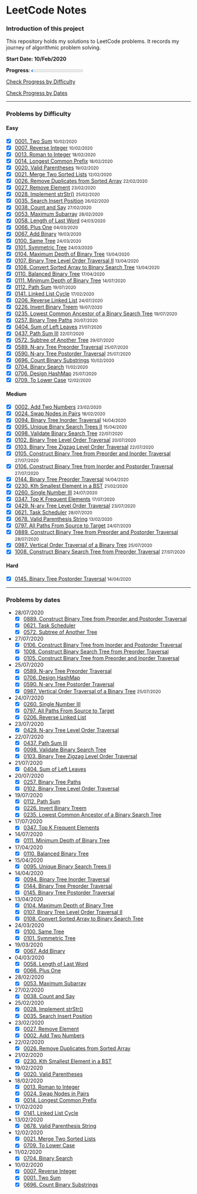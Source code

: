 # LeetCode Notes

### Introduction of this project

This repository holds my solutions to LeetCode problems. It records my journey of algorithmic problem solving.

**Start Date: 10/Feb/2020**

**Progress**: <progress value="34" max="1411"></progress>

[Check Progress by Difficulty](#difficulty)

[Check Progress by Dates](#dates)

---

### Problems by Difficulty <div id="difficulty"></div>

#### Easy

- [x] [0001. Two Sum](./problems/1.%20Two%20Sum.md) <small>10/02/2020</small>
- [x] [0007. Reverse Integer](./problems/7.%20Reverse%20Integer.md) <small>10/02/2020</small>
- [x] [0013. Roman to Integer](./problems/13.%20Roman%20to%20Integer.md) <small>18/02/2020</small>
- [x] [0014. Longest Common Prefix](./problems/14.%20Longest%20Common%20Prefix.md) <small>18/02/2020</small>
- [x] [0020. Valid Parentheses](./problems/20.%20Valid%20Parentheses.md) <small>19/02/2020</small>
- [x] [0021. Merge Two Sorted Lists](./problems/21.%20Merge%20Two%20Sorted%20Lists.md) <small>12/02/2020</small>
- [x] [0026. Remove Duplicates from Sorted Array](./problems/26.%20Remove%20Duplicates%20from%20Sorted%20Array.md) <small>22/02/2020</small>
- [x] [0027. Remove Element](./problems/27.%20Remove%20Element.md) <small>23/02/2020</small>
- [x] [0028. Implement strStr()](<./problems/28.%20Implement%20strStr().md>) <small>25/02/2020</small>
- [x] [0035. Search Insert Position](./problems/35.%20Search%20Insert%20Position.md) <small>26/02/2020</small>
- [x] [0038. Count and Say](./problems/38.%20Count%20and%20Say.md) <small>27/02/2020</small>
- [x] [0053. Maximum Subarray](./problems/53.%20Maximum%20Subarray.md) <small>28/02/2020</small>
- [x] [0058. Length of Last Word](./problems/58.%20Length%20of%20Last%20Word.md) <small>04/03/2020</small>
- [x] [0066. Plus One](./problems/66.%20Plus%20One.md) <small>04/03/2020</small>
- [x] [0067. Add Binary](./problems/67.%20Add%20Binary.md) <small>19/03/2020</small>
- [x] [0100. Same Tree](./problems/100.%20Same%20Tree.md) <small>24/03/2020</small>
- [x] [0101. Symmetric Tree](./problems/101.%20Symmetric%20Tree.md) <small>24/03/2020</small>
- [x] [0104. Maximum Depth of Binary Tree](./problems/104.%20Maximum%20Depth%20of%20Binary%20Tree.md) <small>13/04/2020</small>
- [x] [0107. Binary Tree Level Order Traversal II](./problems/107.%20Binary%20Tree%20Level%20Order%20Traversal%20II.md) <small>13/04/2020</small>
- [x] [0108. Convert Sorted Array to Binary Search Tree](./problems/108.%20Convert%20Sorted%20Array%20to%20Binary%20Search%20Tree.md) <small>13/04/2020</small>
- [x] [0110. Balanced Binary Tree](./problems/110.%20Balanced%20Binary%20Tree.md) <small>17/04/2020</small>
- [x] [0111. Minimum Depth of Binary Tree](./problems/111.%20Minimum%20Depth%20of%20Binary%20Tree.md) <small>14/07/2020</small>
- [x] [0112. Path Sum](./problems/112.%20Path%20Sum.md) <small>19/07/2020</small>
- [x] [0141. Linked List Cycle](./problems/141.%20Linked%20List%20Cycle.md) <small>17/02/2020</small>
- [x] [0206. Reverse Linked List](./problems/206.%20Reverse%20Linked%20List.md) <small>24/07/2020</small>
- [x] [0226. Invert Binary Treem](./problems/226.%20Invert%20Binary%20Treem.md) <small>19/07/2020</small>
- [x] [0235. Lowest Common Ancestor of a Binary Search Tree](./problems/235.%20Lowest%20Common%20Ancestor%20of%20a%20Binary%20Search%20Tree.md) <small>19/07/2020</small>
- [x] [0257. Binary Tree Paths](./problems/257.%20Binary%20Tree%20Paths.md) <small>20/07/2020</small>
- [x] [0404. Sum of Left Leaves](./problems/404.%20Sum%20of%20Left%20Leaves.md) <small>21/07/2020</small>
- [x] [0437. Path Sum III](./problems/437.%20Path%20Sum%20III.md) <small>22/07/2020</small>
- [x] [0572. Subtree of Another Tree](./problems/572.%20Subtree%20of%20Another%20Tree.md) <small>29/07/2020</small>
- [x] [0589. N-ary Tree Preorder Traversal](./problems/589.%20N-ary%20Tree%20Preorder%20Traversal.md) <small>25/07/2020</small> 
- [x] [0590. N-ary Tree Postorder Traversal](./problems/590.%20N-ary%20Tree%20Postorder%20Traversal.md) <small>25/07/2020</small>
- [x] [0696. Count Binary Substrings](./problems/696.%20Count%20Binary%20Substrings.md) <small>10/02/2020</small>
- [x] [0704. Binary Search](./problems/704.%20Binary%20Search.md) <small>11/02/2020</small>
- [x] [0706. Design HashMap](./problems/706.%20Design%20HashMap.md) <small>25/07/2020</small>
- [x] [0709. To Lower Case](./problems/709.%20To%20Lower%20Case.md) <small>12/02/2020</small>

#### Medium

- [x] [0002. Add Two Numbers](./problems/2.%20Add%20Two%20Numbers.md) <small>23/02/2020</small>
- [x] [0024. Swap Nodes in Pairs](./problems/24.%20Swap%20Nodes%20in%20Pairs.md) <small>18/02/2020</small>
- [x] [0094. Binary Tree Inorder Traversal](./problems/94.%20Binary%20Tree%20Inorder%20Traversal.md) <small>14/04/2020</small>
- [x] [0095. Unique Binary Search Trees II](./problems/95.%20Unique%20Binary%20Search%20Trees%20II.md) <small>15/04/2020</small>
- [x] [0098. Validate Binary Search Tree](./problems/98.%20Validate%20Binary%20Search%20Tree.md) <small>22/07/2020</small>
- [x] [0102. Binary Tree Level Order Traversal](./problems/102.%20Binary%20Tree%20Level%20Order%20Traversal.md) <small>20/07/2020</small>
- [x] [0103. Binary Tree Zigzag Level Order Traversal](./problems/103.%20Binary%20Tree%20Zigzag%20Level%20Order%20Traversal.md) <small>22/07/2020</small>
- [x] [0105. Construct Binary Tree from Preorder and Inorder Traversal](./problems/105.%20Construct%20Binary%20Tree%20from%20Preorder%20and%20Inorder%20Traversal.md) <small>27/07/2020</small>
- [x] [0106. Construct Binary Tree from Inorder and Postorder Traversal](./problems/106.%20Construct%20Binary%20Tree%20from%20Inorder%20and%20Postorder%20Traversal.md) <small>27/07/2020</small>
- [x] [0144. Binary Tree Preorder Traversal](./problems/144.%20Binary%20Tree%20Preorder%20Traversal.md) <small>14/04/2020</small>
- [x] [0230. Kth Smallest Element in a BST](./problems/230.%20Kth%20Smallest%20Element%20in%20a%20BST.md) <small>21/02/2020</small>
- [x] [0260. Single Number III](./problems/260.%20Single%20Number%20III.md) <small>24/07/2020</small>
- [x] [0347. Top K Frequent Elements](./problems/347.%20Top%20K%20Frequent%20Elements.md) <small>17/07/2020</small>
- [x] [0429. N-ary Tree Level Order Traversal](./problems/429.%20N-ary%20Tree%20Level%20Order%20Traversal.md) <small>23/07/2020</small>
- [x] [0621. Task Scheduler](./problems/621.%20Task%20Scheduler.md) <small>28/07/2020</small>
- [x] [0678. Valid Parenthesis String](./problems/678.%20Valid%20Parenthesis%20String.md) <small>13/02/2020</small>
- [x] [0797. All Paths From Source to Target](./problems/797.%20All%20Paths%20From%20Source%20to%20Target.md) <small>24/07/2020</small>
- [x] [0889. Construct Binary Tree from Preorder and Postorder Traversal](./problems/889.%20Construct%20Binary%20Tree%20from%20Preorder%20and%20Postorder%20Traversal.md) <small>28/07/2020</small>
- [x] [0987. Vertical Order Traversal of a Binary Tree](./problems/987.%20Vertical%20Order%20Traversal%20of%20a%20Binary%20Tree.md) <small>25/07/2020</small>
- [x] [1008. Construct Binary Search Tree from Preorder Traversal](./problems/1008.%20Construct%20Binary%20Search%20Tree%20from%20Preorder%20Traversal.md) <small>27/07/2020</small>

#### Hard

- [x] [0145. Binary Tree Postorder Traversal](./problems/145.%20Binary%20Tree%20Postorder%20Traversal.md) <small>14/04/2020</small>

---

### Problems by dates <div id="dates"></div>

- 28/07/2020
    - [x] [0889. Construct Binary Tree from Preorder and Postorder Traversal](./problems/889.%20Construct%20Binary%20Tree%20from%20Preorder%20and%20Postorder%20Traversal.md)
    - [x] [0621. Task Scheduler](./problems/621.%20Task%20Scheduler.md)
    - [x] [0572. Subtree of Another Tree](./problems/572.%20Subtree%20of%20Another%20Tree.md) 
- 27/07/2020
    - [x] [0106. Construct Binary Tree from Inorder and Postorder Traversal](./problems/106.%20Construct%20Binary%20Tree%20from%20Inorder%20and%20Postorder%20Traversal.md)
    - [x] [1008. Construct Binary Search Tree from Preorder Traversal](./problems/1008.%20Construct%20Binary%20Search%20Tree%20from%20Preorder%20Traversal.md) 
    - [x] [0105. Construct Binary Tree from Preorder and Inorder Traversal](./problems/105.%20Construct%20Binary%20Tree%20from%20Preorder%20and%20Inorder%20Traversal.md)
- 25/07/2020
    - [x] [0589. N-ary Tree Preorder Traversal](./problems/589.%20N-ary%20Tree%20Preorder%20Traversal.md)
    - [x] [0706. Design HashMap](./problems/706.%20Design%20HashMap.md)
    - [x] [0590. N-ary Tree Postorder Traversal](./problems/590.%20N-ary%20Tree%20Postorder%20Traversal.md)
    - [x] [0987. Vertical Order Traversal of a Binary Tree](./problems/987.%20Vertical%20Order%20Traversal%20of%20a%20Binary%20Tree.md) <small>25/07/2020</small>
- 24/07/2020
    - [x] [0260. Single Number III](./problems/260.%20Single%20Number%20III.md) 
    - [x] [0797. All Paths From Source to Target](./problems/797.%20All%20Paths%20From%20Source%20to%20Target.md)
    - [x] [0206. Reverse Linked List](./problems/206.%20Reverse%20Linked%20List.md)
- 23/07/2020
    - [x] [0429. N-ary Tree Level Order Traversal](./problems/429.%20N-ary%20Tree%20Level%20Order%20Traversal.md)
- 22/07/2020
    - [x] [0437. Path Sum III](./problems/437.%20Path%20Sum%20III.md)
    - [x] [0098. Validate Binary Search Tree](./problems/98.%20Validate%20Binary%20Search%20Tree.md)
    - [x] [0103. Binary Tree Zigzag Level Order Traversal](./problems/103.%20Binary%20Tree%20Zigzag%20Level%20Order%20Traversal.md)
- 21/07/2020
    - [x] [0404. Sum of Left Leaves](./problems/404.%20Sum%20of%20Left%20Leaves.md) 
- 20/07/2020
    - [x] [0257. Binary Tree Paths](./problems/257.%20Binary%20Tree%20Paths.md)
    - [x] [0102. Binary Tree Level Order Traversal](./problems/102.%20Binary%20Tree%20Level%20Order%20Traversal.md)
- 19/07/2020
    - [x] [0112. Path Sum](./problems/112.%20Path%20Sum.md)
    - [x] [0226. Invert Binary Treem](./problems/226.%20Invert%20Binary%20Treem.md)
    - [x] [0235. Lowest Common Ancestor of a Binary Search Tree](./problems/235.%20Lowest%20Common%20Ancestor%20of%20a%20Binary%20Search%20Tree.md) 
- 17/07/2020
    - [x] [0347. Top K Frequent Elements](./problems/347.%20Top%20K%20Frequent%20Elements.md)
- 14/07/2020
  - [x] [0111. Minimum Depth of Binary Tree](./problems/111.%20Minimum%20Depth%20of%20Binary%20Tree.md)
- 17/04/2020
  - [x] [0110. Balanced Binary Tree](./problems/110.%20Balanced%20Binary%20Tree.md)
- 15/04/2020
  - [x] [0095. Unique Binary Search Trees II](./problems/95.%20Unique%20Binary%20Search%20Trees%20II.md)
- 14/04/2020
  - [x] [0094. Binary Tree Inorder Traversal](./problems/94.%20Binary%20Tree%20Inorder%20Traversal.md)
  - [x] [0144. Binary Tree Preorder Traversal](./problems/144.%20Binary%20Tree%20Preorder%20Traversal.md)
  - [x] [0145. Binary Tree Postorder Traversal](./problems/145.%20Binary%20Tree%20Postorder%20Traversal.md)
- 13/04/2020
  - [x] [0104. Maximum Depth of Binary Tree](./problems/104.%20Maximum%20Depth%20of%20Binary%20Tree.md)
  - [x] [0107. Binary Tree Level Order Traversal II](./problems/107.%20Binary%20Tree%20Level%20Order%20Traversal%20II.md)
  - [x] [0108. Convert Sorted Array to Binary Search Tree](./problems/108.%20Convert%20Sorted%20Array%20to%20Binary%20Search%20Tree.md)
- 24/03/2020
  - [x] [0100. Same Tree](./problems/100.%20Same%20Tree.md)
  - [x] [0101. Symmetric Tree](./problems/101.%20Symmetric%20Tree.md)
- 19/03/2020
  - [x] [0067. Add Binary](./problems/67.%20Add%20Binary.md)
- 04/03/2020
  - [x] [0058. Length of Last Word](./problems/58.%20Length%20of%20Last%20Word.md)
  - [x] [0066. Plus One](./problems/66.%20Plus%20One.md)
- 28/02/2020
  - [x] [0053. Maximum Subarray](./problems/53.%20Maximum%20Subarray.md)
- 27/02/2020
  - [x] [0038. Count and Say](./problems/38.%20Count%20and%20Say.md)
- 25/02/2020
  - [x] [0028. Implement strStr()](<./problems/28.%20Implement%20strStr().md>)
  - [x] [0035. Search Insert Position](./problems/35.%20Search%20Insert%20Position.md)
- 23/02/2020
  - [x] [0027. Remove Element](./problems/27.%20Remove%20Element.md)
  - [x] [0002. Add Two Numbers](./problems/2.%20Add%20Two%20Numbers.md)
- 22/02/2020
  - [x] [0026. Remove Duplicates from Sorted Array](./problems/26.%20Remove%20Duplicates%20from%20Sorted%20Array.md)
- 21/02/2020
  - [x] [0230. Kth Smallest Element in a BST](./problems/230.%20Kth%20Smallest%20Element%20in%20a%20BST.md)
- 19/02/2020
  - [x] [0020. Valid Parentheses](./problems/20.%20Valid%20Parentheses.md)
- 18/02/2020
  - [x] [0013. Roman to Integer](./problems/13.%20Roman%20to%20Integer.md)
  - [x] [0024. Swap Nodes in Pairs](./problems/24.%20Swap%20Nodes%20in%20Pairs.md)
  - [x] [0014. Longest Common Prefix](./problems/14.%20Longest%20Common%20Prefix.md)
- 17/02/2020
  - [x] [0141. Linked List Cycle](./problems/141.%20Linked%20List%20Cycle.md)
- 13/02/2020
  - [x] [0678. Valid Parenthesis String](./problems/678.%20Valid%20Parenthesis%20String.md)
- 12/02/2020
  - [x] [0021. Merge Two Sorted Lists](./problems/21.%20Merge%20Two%20Sorted%20Lists.md)
  - [x] [0709. To Lower Case](./problems/709.%20To%20Lower%20Case.md)
- 11/02/2020
  - [x] [0704. Binary Search](./problems/704.%20Binary%20Search.md)
- 10/02/2020
  - [x] [0007. Reverse Integer](./problems/7.%20Reverse%20Integer.md)
  - [x] [0001. Two Sum](./problems/1.%20Two%20Sum.md)
  - [x] [0696. Count Binary Substrings](./problems/696.%20Count%20Binary%20Substrings.md)
